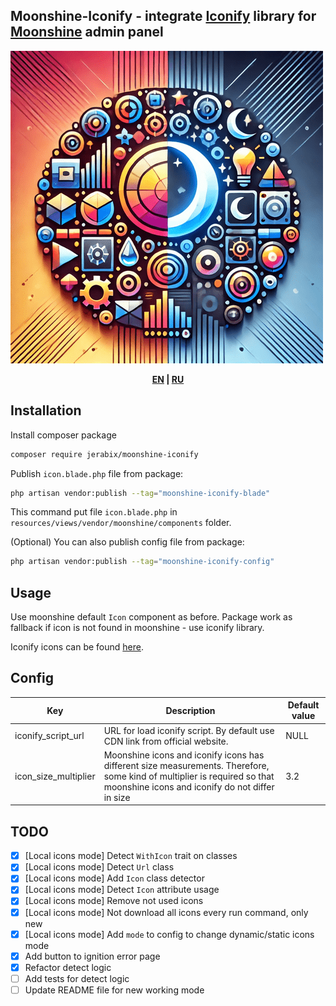 ## Moonshine-Iconify - integrate [Iconify](https://iconify.design/) library for [Moonshine](https://github.com/moonshine-software/moonshine) admin panel

![logo](https://github.com/JeRabix/moonshine-iconify/raw/master/art/logo-new.png)

<p align="center">
<b>
    <a href="https://github.com/JeRabix/moonshine-iconify">EN</a> |
    <a href="https://github.com/JeRabix/moonshine-iconify/blob/master/README_RU.md">RU</a>
</b>
</p>

## Installation

Install composer package

```bash
composer require jerabix/moonshine-iconify
```

Publish `icon.blade.php` file from package:

```bash
php artisan vendor:publish --tag="moonshine-iconify-blade"
```

This command put file `icon.blade.php` in `resources/views/vendor/moonshine/components` folder.

(Optional) You can also publish config file from package:

```bash
php artisan vendor:publish --tag="moonshine-iconify-config"
```

## Usage

Use moonshine default `Icon` component as before.
Package work as fallback if icon is not found in moonshine - use iconify library.

Iconify icons can be found [here](https://icon-sets.iconify.design/).

## Config

| **Key**              | **Description**                                                                                                                                                             | **Default value** |
|----------------------|-----------------------------------------------------------------------------------------------------------------------------------------------------------------------------|-------------------|
| iconify_script_url   | URL for load iconify script. By default use CDN link from official website.                                                                                                 | NULL              |
| icon_size_multiplier | Moonshine icons and iconify icons has different size measurements. Therefore, some kind of multiplier is required so that moonshine icons and iconify do not differ in size | 3.2               |

## TODO

 - [x] [Local icons mode] Detect `WithIcon` trait on classes
 - [x] [Local icons mode] Detect `Url` class
 - [x] [Local icons mode] Add `Icon` class detector
 - [x] [Local icons mode] Detect `Icon` attribute usage
 - [x] [Local icons mode] Remove not used icons
 - [x] [Local icons mode] Not download all icons every run command, only new
 - [x] [Local icons mode] Add `mode` to config to change dynamic/static icons mode
 - [x] Add button to ignition error page
 - [x] Refactor detect logic
 - [ ] Add tests for detect logic
 - [ ] Update README file for new working mode
